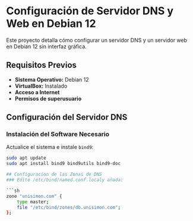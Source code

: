 # Configuración de Servidor DNS y Web en Debian 12

Este proyecto detalla cómo configurar un servidor DNS y un servidor web en Debian 12 sin interfaz gráfica.

## Requisitos Previos

- **Sistema Operativo:** Debian 12
- **VirtualBox:** Instalado
- **Acceso a Internet**
- **Permisos de superusuario**

## Configuración del Servidor DNS

### Instalación del Software Necesario

Actualice el sistema e instale `bind9`:

```sh
sudo apt update
sudo apt install bind9 bind9utils bind9-doc

## Configuracion de las Zonas de DNS
### Edite /etc/bind/named.conf.localy añada:

```sh
zone "unisimon.com" {
    type master;
    file "/etc/bind/zones/db.unisimon.com";
};
